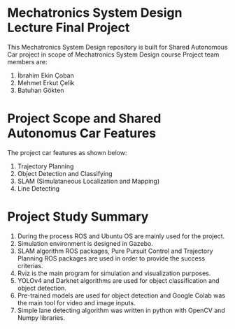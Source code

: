 # Mechatronics System Design Lecture Final Project
This Mechatronics System Design repository is built for Shared Autonomous Car project in scope of Mechatronics System Design course
Project team members are:
  1. İbrahim Ekin Çoban
  2. Mehmet Erkut Çelik
  3. Batuhan Gökten
# Project Scope and Shared Autonomus Car Features
The project car features as shown below:
  1. Trajectory Planning
  2. Object Detection and Classifying
  3. SLAM (Simulataneous Localization and Mapping)
  4. Line Detecting
 
 # Project Study Summary
 1. During the process ROS and Ubuntu OS are mainly used for the project. 
 2. Simulation environment is designed in Gazebo. 
 3. SLAM algorithm ROS packages, Pure Pursuit Control and Trajectory Planning ROS packages are used in order to provide the success criterias.
 4. Rviz is the main program for simulation and visualization purposes.
 5. YOLOv4 and Darknet algorithms are used for object classification and object detection.
 6. Pre-trained models are used for object detection and Google Colab was the main tool for video and image inputs.
 7. Simple lane detecting algorithm was written in python with OpenCV and Numpy libraries.
 
